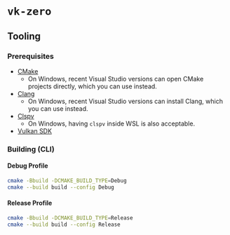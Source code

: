 # `vk-zero`

## Tooling

### Prerequisites

- [CMake](https://cmake.org)
  - On Windows, recent Visual Studio versions can open CMake projects directly, which you can use instead.
- [Clang](https://clang.llvm.org)
  - On Windows, recent Visual Studio versions can install Clang, which you can use instead.
- [Clspv](https://github.com/google/clspv)
  - On Windows, having `clspv` inside WSL is also acceptable.
- [Vulkan SDK](https://vulkan.lunarg.com/sdk/home)

### Building (CLI)

#### Debug Profile

```sh
cmake -Bbuild -DCMAKE_BUILD_TYPE=Debug
cmake --build build --config Debug
```

#### Release Profile

```sh
cmake -Bbuild -DCMAKE_BUILD_TYPE=Release
cmake --build build --config Release
```
